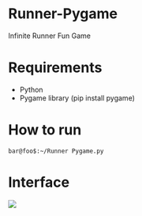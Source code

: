 # Runner-Pygame
Infinite Runner Fun Game
# Requirements
- Python
- Pygame library (pip install pygame)

# How to run
```
bar@foo$:~/Runner Pygame.py
```

# Interface
![](https://media.giphy.com/media/Pefw11AWzlvZCC631p/giphy.gif)
